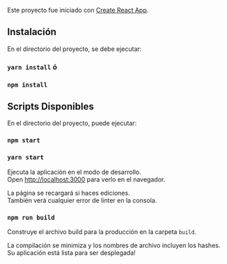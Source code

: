 Este proyecto fue iniciado con [Create React App](https://github.com/facebook/create-react-app).

## Instalación

En el directorio del proyecto, se debe ejecutar:

### `yarn install` ó

### `npm install`

## Scripts Disponibles

En el directorio del proyecto, puede ejecutar:

### `npm start`

### `yarn start`

Ejecuta la aplicación en el modo de desarrollo.<br>
Open [http://localhost:3000](http://localhost:3000) para verlo en el navegador.

La página se recargará si haces ediciones.<br>
También verá cualquier error de linter en la consola.

### `npm run build`

Construye el archivo build para la producción en la carpeta `build`.

La compilación se minimiza y los nombres de archivo incluyen los hashes.<br>
Su aplicación está lista para ser desplegada!
